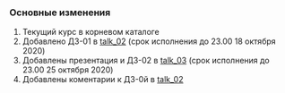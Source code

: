 ### Основные изменения

1. Текущий курс в корневом каталоге
2. Добавлено ДЗ-01 в [talk_02](https://github.com/kshilin/dawp/tree/master/talk_02) (срок исполнения до 23.00 18 октября 2020)
3. Добавлены презентация и ДЗ-02 в [talk_03](https://github.com/kshilin/dawp/tree/master/talk_03) (срок исполнения до 23.00 25 октября 2020)
4. Добавлены коментарии к ДЗ-0й в [talk_02](https://github.com/kshilin/dawp/tree/master/talk_02) 
